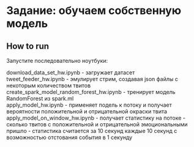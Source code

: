# Задание: обучаем собственную модель

## How to run
Запустите последовательно ноутбуки:  

download_data_set_hw.ipynb - загружает датасет  
tweet_feeder_hw.ipynb - эмулирует стрим, создавая json файлы с некоторым количеством твитов  
create_spark_model_random_forest_hw.ipynb - тренирует модель RandomForest из spark.ml  
apply_model_hw.ipynb - применяет подель к потоку и получает вероятности положительной и отрицательной окраски твита  
apply_model_on_window_hw.ipynb - получает статистику на потоке - сколько твитов с положительной и отрицательной эмоциональными пришло - статистика считается за 10 секунд каждые 10 секунд с возможностью отстования события в 1 секунду
